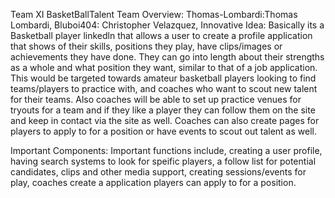 Team XI
BasketBallTalent
Team Overview:
Thomas-Lombardi:Thomas Lombardi, Bluboi404: Christopher Velazquez, 
Innovative Idea: Basically its a Basketball player linkedln that allows a user to create a profile application that shows of their skills, positions they play, have clips/images or achievements they have done. They can go into length about their strengths as a whole and what position they want, similar to that of a job application. This would be targeted towards amateur basketball players looking to find teams/players to practice with, and coaches who want to scout new talent for their teams. Also coaches will be able to set up practice venues for tryouts for a team and if they like a player they can follow them on the site and keep in contact via the site as well. Coaches can also create pages for players to apply to for a position or have events to scout out talent as well.

Important Components: 
Important functions include, creating a user profile, having search systems to look for speific players, a follow list for potential candidates, clips and other media support, creating sessions/events for play, coaches create a application players can apply to for a position.


